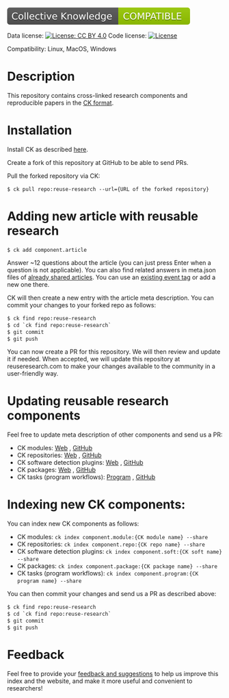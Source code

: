[![compatibility](https://github.com/ctuning/ck-guide-images/blob/master/ck-compatible.svg)](https://github.com/ctuning/ck)

Data license: [![License: CC BY 4.0](https://img.shields.io/badge/License-CC%20BY%204.0-lightgrey.svg)](http://creativecommons.org/licenses/by/4.0/)
Code license: [![License](https://img.shields.io/badge/License-BSD%203--Clause-blue.svg)](https://opensource.org/licenses/BSD-3-Clause)

Compatibility: Linux, MacOS, Windows


# Description

This repository contains cross-linked research components and reproducible papers in the [CK format](https://github.com/ctuning/ck).

# Installation

Install CK as described [here](https://github.com/ctuning/ck#installation).

Create a fork of this repository at GitHub to be able to send PRs.

Pull the forked repository via CK:


```
$ ck pull repo:reuse-research --url={URL of the forked repository}
```

# Adding new article with reusable research

```
$ ck add component.article
```

Answer ~12 questions about the article (you can just press Enter when a question is not applicable).
You can also find related answers in meta.json files of [already shared articles](https://github.com/ctuning/reuse-research/tree/master/component.article).
You can use an [existing event tag](https://github.com/ctuning/reuse-research/blob/master/cfg/component/.cm/meta.json#L9)
or add a new one there.

CK will then create a new entry with the article meta description. You can commit your changes to your forked repo as follows:

```
$ ck find repo:reuse-research
$ cd `ck find repo:reuse-research`
$ git commit
$ git push
```

You can now create a PR for this repository. We will then review and update it if needed. 
When accepted, we will update this repository at reuseresearch.com to make your changes
available to the community in a user-friendly way.

# Updating reusable research components

Feel free to update meta description of other components and send us a PR:
* CK modules: [Web](http://reuseresearch.com/c.php?c=module) , [GitHub](https://github.com/ctuning/reuse-research/tree/master/component.module)
* CK repositories: [Web](http://reuseresearch.com/c.php?c=repo) , [GitHub](https://github.com/ctuning/reuse-research/tree/master/component.repo)
* CK software detection plugins: [Web](http://reuseresearch.com/c.php?c=soft) , [GitHub](https://github.com/ctuning/reuse-research/tree/master/component.soft)
* CK packages: [Web](http://reuseresearch.com/c.php?c=package) , [GitHub](https://github.com/ctuning/reuse-research/tree/master/component.package)
* CK tasks (program workflows): [Program](http://reuseresearch.com/c.php?c=program) , [GitHub](https://github.com/ctuning/reuse-research/tree/master/component.program)

# Indexing new CK components:

You can index new CK components as follows:

* CK modules: `ck index component.module:{CK module name} --share`
* CK repositories: `ck index component.repo:{CK repo name} --share`
* CK software detection plugins: `ck index component.soft:{CK soft name} --share`
* CK packages: `ck index component.package:{CK package name} --share`
* CK tasks (program workflows): `ck index component.program:{CK program name} --share`

You can then commit your changes and send us a PR as described above:
```
$ ck find repo:reuse-research
$ cd `ck find repo:reuse-research`
$ git commit
$ git push
```

# Feedback

Feel free to provide your [feedback and suggestions](https://github.com/ctuning/reuse-research/issues) 
to help us improve this index and the website, and make it more useful and convenient to researchers! 
